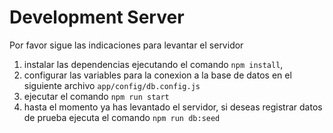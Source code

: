 
# Development Server
Por favor sigue las indicaciones para levantar el servidor
1. instalar las dependencias ejecutando el comando  `npm install`, 
2. configurar las variables para la conexion a la base de datos en el siguiente archivo `app/config/db.config.js` 
3. ejecutar el comando `npm run start`
4. hasta el momento ya has levantado el servidor, si deseas registrar datos de prueba ejecuta el comando `npm run db:seed`
#




